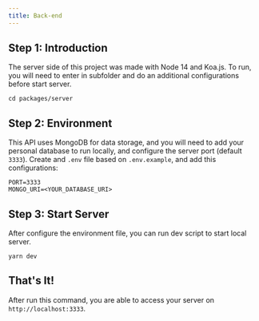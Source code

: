 ```yaml
---
title: Back-end
---
```


## Step 1: Introduction

The server side of this project was made with Node 14 and Koa.js. To run, you will need to enter in subfolder and do an additional configurations before start server.

```shell
cd packages/server
```

## Step 2: Environment

This API uses MongoDB for data storage, and you will need to add your personal database to run locally, and configure the server port (default `3333`). Create and `.env` file based on `.env.example`, and add this configurations:

```
PORT=3333
MONGO_URI=<YOUR_DATABASE_URI>
```

## Step 3: Start Server

After configure the environment file, you can run dev script to start local server.

```shell
yarn dev
```

## That's It!

After run this command, you are able to access your server on `http://localhost:3333`.
